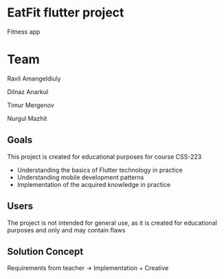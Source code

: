 # EatFit flutter project
Fitness app

# Team
Ravil Amangeldiuly

Dilnaz Anarkul

Timur Mergenov

Nurgul Mazhit

## Goals

This project is created for educational purposes for course CSS-223

- Understanding the basics of Flutter technology in practice
- Understanding mobile development patterns 
- Implementation of the acquired knowledge in practice

## Users
The project is not intended for general use, as it is created for educational purposes and only and may contain flaws

## Solution Concept
Requirements from teacher -> Implementation + Creative
